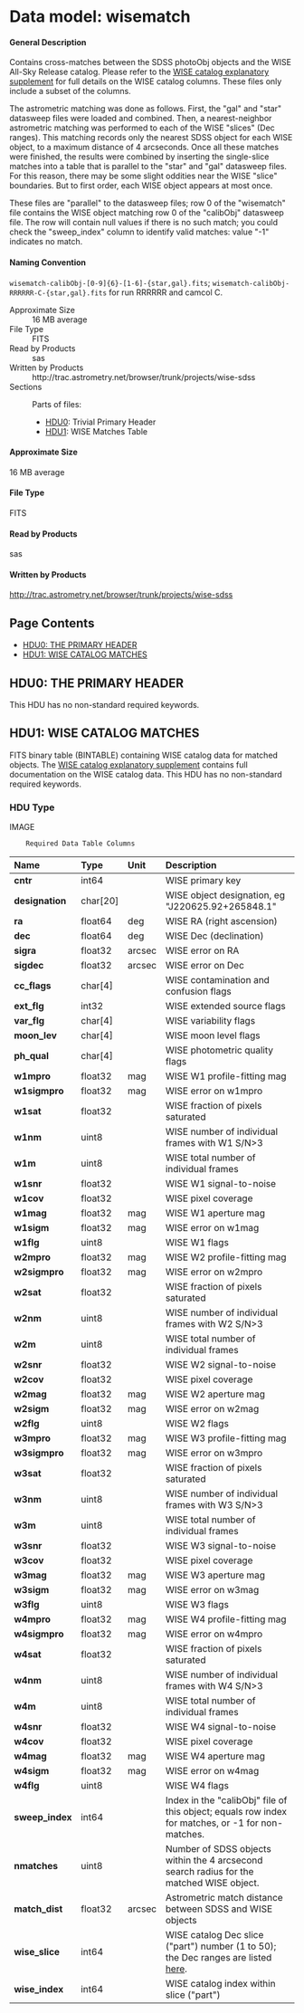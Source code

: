 
# Data model: wisematch



#### General Description
Contains cross-matches between the SDSS photoObj objects and the WISE
All-Sky Release catalog.  Please refer to
the <a href="http://wise2.ipac.caltech.edu/docs/release/allsky/expsup/sec2_2a.html">WISE
catalog explanatory supplement</a> for full details on the WISE
catalog columns.  These files only include a subset of the columns.
<br/>

The astrometric matching was done as follows.  First, the "gal" and
"star" datasweep files were loaded and combined.  Then, a
nearest-neighbor astrometric matching was performed to each of the
WISE "slices" (Dec ranges).  This matching records only the nearest
SDSS object for each WISE object, to a maximum distance of 4
arcseconds.  Once all these matches were finished, the results were
combined by inserting the single-slice matches into a table that is
parallel to the "star" and "gal" datasweep files.  For this reason,
there may be some slight oddities near the WISE "slice" boundaries.
But to first order, each WISE object appears at most once.
<br/>

These files are "parallel" to the datasweep files; row 0 of the
"wisematch" file contains the WISE object matching row 0 of the
"calibObj" datasweep file.  The row will contain null values if there
is no such match; you could check the "sweep_index" column to identify
valid matches: value "-1" indicates no match.


#### Naming Convention
<code>wisematch-calibObj-[0-9]{6}-[1-6]-{star,gal}.fits</code>; <code>wisematch-calibObj-RRRRRR-C-{star,gal}.fits</code>
for run RRRRRR and camcol C.

<dt>Approximate Size</dt>
<dd id="filesize">16 MB average</dd>
<dt>File Type</dt>
<dd id="filetype">FITS</dd>
<dt>Read by Products</dt>
<dd>sas</dd>
<dt>Written by Products</dt>
<dd>http://trac.astrometry.net/browser/trunk/projects/wise-sdss</dd>
<dt>Sections</dt>
<dd><p>Parts of files:</p>
<ul>
<li><a href="#hdu0">HDU0</a>: Trivial Primary Header</li>
<li><a href="#hdu1">HDU1</a>: WISE Matches Table</li>
</ul>
</dd>


#### Approximate Size
16 MB average


#### File Type
FITS


#### Read by Products
sas


#### Written by Products
http://trac.astrometry.net/browser/trunk/projects/wise-sdss


## Page Contents
* [HDU0: THE PRIMARY HEADER](#hdu0-the-primary-header)
* [HDU1: WISE CATALOG MATCHES](#hdu1-wise-catalog-matches)

## HDU0: THE PRIMARY HEADER
This HDU has no non-standard required keywords.




## HDU1: WISE CATALOG MATCHES
FITS binary table (BINTABLE) containing WISE catalog data for matched objects.
The <a href="http://wise2.ipac.caltech.edu/docs/release/allsky/expsup/sec2_2a.html">WISE catalog explanatory supplement</a> contains full documentation on the WISE catalog data.
This HDU has no non-standard required keywords.

### HDU Type
IMAGE




		Required Data Table Columns


| **Name** | **Type** | **Unit** | **Description** |
| :--- | :----- | :---- | :------- |
| **cntr** | int64 | 		 | WISE primary key |
| **designation** | char[20] | 		 | WISE object designation, eg "J220625.92+265848.1" |
| **ra** | float64 | deg | WISE RA (right ascension) |
| **dec** | float64 | deg | WISE Dec (declination) |
| **sigra** | float32 | arcsec | WISE error on RA |
| **sigdec** | float32 | arcsec | WISE error on Dec |
| **cc_flags** | char[4] | 		 | WISE contamination and confusion flags |
| **ext_flg** | int32 | 		 | WISE extended source flags |
| **var_flg** | char[4] | 		 | WISE variability flags |
| **moon_lev** | char[4] | 		 | WISE moon level flags |
| **ph_qual** | char[4] | 		 | WISE photometric quality flags |
| **w1mpro** | float32 | mag | WISE W1 profile-fitting mag |
| **w1sigmpro** | float32 | mag | WISE error on w1mpro |
| **w1sat** | float32 | 		 | WISE fraction of pixels saturated |
| **w1nm** | uint8 | 		 | WISE number of individual frames with W1 S/N>3 |
| **w1m** | uint8 | 		 | WISE total number of individual frames |
| **w1snr** | float32 | 		 | WISE W1 signal-to-noise |
| **w1cov** | float32 | 		 | WISE pixel coverage |
| **w1mag** | float32 | mag | WISE W1 aperture mag |
| **w1sigm** | float32 | mag | WISE error on w1mag |
| **w1flg** | uint8 | 		 | WISE W1 flags |
| **w2mpro** | float32 | mag | WISE W2 profile-fitting mag |
| **w2sigmpro** | float32 | mag | WISE error on w2mpro |
| **w2sat** | float32 | 		 | WISE fraction of pixels saturated |
| **w2nm** | uint8 | 		 | WISE number of individual frames with W2 S/N>3 |
| **w2m** | uint8 | 		 | WISE total number of individual frames |
| **w2snr** | float32 | 		 | WISE W2 signal-to-noise |
| **w2cov** | float32 | 		 | WISE pixel coverage |
| **w2mag** | float32 | mag | WISE W2 aperture mag |
| **w2sigm** | float32 | mag | WISE error on w2mag |
| **w2flg** | uint8 | 		 | WISE W2 flags |
| **w3mpro** | float32 | mag | WISE W3 profile-fitting mag |
| **w3sigmpro** | float32 | mag | WISE error on w3mpro |
| **w3sat** | float32 | 		 | WISE fraction of pixels saturated |
| **w3nm** | uint8 | 		 | WISE number of individual frames with W3 S/N>3 |
| **w3m** | uint8 | 		 | WISE total number of individual frames |
| **w3snr** | float32 | 		 | WISE W3 signal-to-noise |
| **w3cov** | float32 | 		 | WISE pixel coverage |
| **w3mag** | float32 | mag | WISE W3 aperture mag |
| **w3sigm** | float32 | mag | WISE error on w3mag |
| **w3flg** | uint8 | 		 | WISE W3 flags |
| **w4mpro** | float32 | mag | WISE W4 profile-fitting mag |
| **w4sigmpro** | float32 | mag | WISE error on w4mpro |
| **w4sat** | float32 | 		 | WISE fraction of pixels saturated |
| **w4nm** | uint8 | 		 | WISE number of individual frames with W4 S/N>3 |
| **w4m** | uint8 | 		 | WISE total number of individual frames |
| **w4snr** | float32 | 		 | WISE W4 signal-to-noise |
| **w4cov** | float32 | 		 | WISE pixel coverage |
| **w4mag** | float32 | mag | WISE W4 aperture mag |
| **w4sigm** | float32 | mag | WISE error on w4mag |
| **w4flg** | uint8 | 		 | WISE W4 flags |
| **sweep_index** | int64 | 		 | Index in the "calibObj" file of this object; equals row index for matches, or -1 for non-matches. |
| **nmatches** | uint8 | 		 | Number of SDSS objects within the 4 arcsecond search radius for the matched WISE object. |
| **match_dist** | float32 | arcsec | Astrometric match distance between SDSS and WISE objects |
| **wise_slice** | int64 | 		 | WISE catalog Dec slice ("part") number (1 to 50); the Dec ranges are listed <a href="http://irsadist.ipac.caltech.edu/wise-allsky/wise-allsky-cat-dec-ranges.txt">here</a>. |
| **wise_index** | int64 | 		 | WISE catalog index within slice ("part") |



